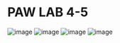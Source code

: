 # PAW LAB 4-5
![image](https://github.com/user-attachments/assets/771031db-aa37-4c43-a10b-9f52945e7e44)
![image](https://github.com/user-attachments/assets/7b5a02b3-520b-42ae-af5a-e59daad48e78)
![image](https://github.com/user-attachments/assets/1a4ef66e-f537-4044-9380-26039e292fe1)
![image](https://github.com/user-attachments/assets/263dd508-6649-46df-8424-ae18efab958e)

